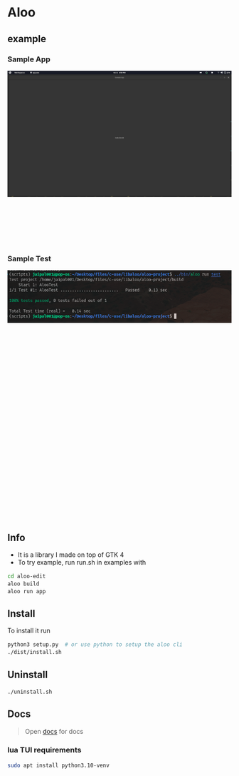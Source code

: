 # Aloo

## example

### Sample App

<!-- markdownlint-disable MD010 -->
<img alt="App" src="assets/sample-app.png" align="right" />

```c
#include "aloo.h"
#include "common/app.h"
AlooApplication *app;

static void activate() {
	AlooWidget *label = Label.new("Hello World!");
	AlooWidget *win = Window.new(app);
	Window.setChild(win, label);
	Window.setSize(win, 400, 300);
	Window.setTitle(win, "Example App");
	Window.show(win);
	Window.present(win);
	Window.set_app_window(win, app);
}

int main(int argc, char *argv[]) {
	struct AlooAppOptions opts = getAppFlags.none(argc, argv);
	app = Application.create("com.aloo-use.aloo-project", opts);
	Application.add_event_listener(app, "activate", activate);
	int status = Application.run(app);
	Application.unref(app);
	return 0;
}
```

### Sample Test

<img alt="Test" src="assets/sample-test.png" align="right" />

```c
#include "aloo.h"
#include <stdio.h>
AlooApplication *app;
Test *t;

static void activate() {
	AlooWidget *label = Label.new("Hello World!");
	AlooWidget *win = Window.new(app);
	Window.set.child(win, label);
	Window.set.size(win, 400, 300);
	Window.set.title(win, "Example App");
	Window.show(win);
	Window.present(win);

	t->addTest("Widget Test", t, t->expectGtkWidget(label->child, label));
	t->result(t);

	Window.set.AppWindow(win, app);
	g_application_quit(G_APPLICATION(app->app));
}

int main(int argc, char **argv) {
	t = createTest("Testing");
	t->addTest("Test trying", t, t->expectInt(2 * 2, 4));

	struct AlooAppOptions opts = getAppFlags.none(argc, argv);
	app = Application.create("com.aloo-test.aloo-project", opts);
	Application.add_event_listener(app, "activate", activate, app);

	int status = Application.run(app);
	Application.unref(app);
	return 0;
}
```

## Info

- It is a library I made on top of GTK 4
- To try example, run run.sh in examples with

```bash
cd aloo-edit
aloo build
aloo run app
```

## Install

To install it run

```bash
python3 setup.py  # or use python to setup the aloo cli
./dist/install.sh
```

## Uninstall

```bash
./uninstall.sh
```

## Docs

> Open [docs](docs/index.md) for docs

### lua TUI requirements

```bash
sudo apt install python3.10-venv
```
